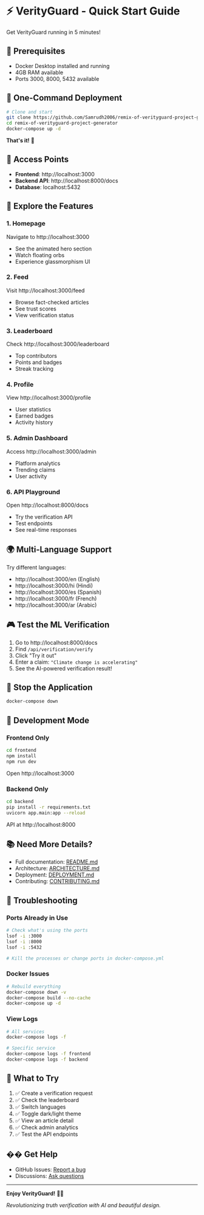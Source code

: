 # ⚡ VerityGuard - Quick Start Guide

Get VerityGuard running in 5 minutes!

## 🎯 Prerequisites

- Docker Desktop installed and running
- 4GB RAM available
- Ports 3000, 8000, 5432 available

## 🚀 One-Command Deployment

```bash
# Clone and start
git clone https://github.com/Samrudh2006/remix-of-verityguard-project-generator.git
cd remix-of-verityguard-project-generator
docker-compose up -d
```

**That's it!** 🎉

## 📍 Access Points

- **Frontend**: http://localhost:3000
- **Backend API**: http://localhost:8000/docs
- **Database**: localhost:5432

## 🎨 Explore the Features

### 1. Homepage
Navigate to http://localhost:3000
- See the animated hero section
- Watch floating orbs
- Experience glassmorphism UI

### 2. Feed
Visit http://localhost:3000/feed
- Browse fact-checked articles
- See trust scores
- View verification status

### 3. Leaderboard
Check http://localhost:3000/leaderboard
- Top contributors
- Points and badges
- Streak tracking

### 4. Profile
View http://localhost:3000/profile
- User statistics
- Earned badges
- Activity history

### 5. Admin Dashboard
Access http://localhost:3000/admin
- Platform analytics
- Trending claims
- User activity

### 6. API Playground
Open http://localhost:8000/docs
- Try the verification API
- Test endpoints
- See real-time responses

## 🌍 Multi-Language Support

Try different languages:
- http://localhost:3000/en (English)
- http://localhost:3000/hi (Hindi)
- http://localhost:3000/es (Spanish)
- http://localhost:3000/fr (French)
- http://localhost:3000/ar (Arabic)

## 🎮 Test the ML Verification

1. Go to http://localhost:8000/docs
2. Find `/api/verification/verify`
3. Click "Try it out"
4. Enter a claim: `"Climate change is accelerating"`
5. See the AI-powered verification result!

## 🛑 Stop the Application

```bash
docker-compose down
```

## 🔧 Development Mode

### Frontend Only
```bash
cd frontend
npm install
npm run dev
```
Open http://localhost:3000

### Backend Only
```bash
cd backend
pip install -r requirements.txt
uvicorn app.main:app --reload
```
API at http://localhost:8000

## 📚 Need More Details?

- Full documentation: [README.md](README.md)
- Architecture: [ARCHITECTURE.md](ARCHITECTURE.md)
- Deployment: [DEPLOYMENT.md](DEPLOYMENT.md)
- Contributing: [CONTRIBUTING.md](CONTRIBUTING.md)

## 🐛 Troubleshooting

### Ports Already in Use
```bash
# Check what's using the ports
lsof -i :3000
lsof -i :8000
lsof -i :5432

# Kill the processes or change ports in docker-compose.yml
```

### Docker Issues
```bash
# Rebuild everything
docker-compose down -v
docker-compose build --no-cache
docker-compose up -d
```

### View Logs
```bash
# All services
docker-compose logs -f

# Specific service
docker-compose logs -f frontend
docker-compose logs -f backend
```

## 🎯 What to Try

1. ✅ Create a verification request
2. ✅ Check the leaderboard
3. ✅ Switch languages
4. ✅ Toggle dark/light theme
5. ✅ View an article detail
6. ✅ Check admin analytics
7. ✅ Test the API endpoints

## �� Get Help

- GitHub Issues: [Report a bug](https://github.com/Samrudh2006/remix-of-verityguard-project-generator/issues)
- Discussions: [Ask questions](https://github.com/Samrudh2006/remix-of-verityguard-project-generator/discussions)

---

**Enjoy VerityGuard!** 🚀✨

*Revolutionizing truth verification with AI and beautiful design.*
